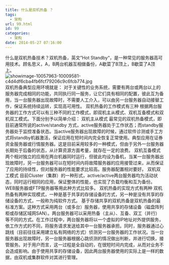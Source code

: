 ```yaml
---
title: 什么是双机热备 ？
tags:
  - 架构
url: 99.html
id: 99
categories:
  - 架构
date: 2014-05-27 07:16:00
---
```


什么是双机热备技术？双机热备，英文”Hot Standby“，是一种常见的服务器高可用技术。顾名思义，A，B两台机器互相做备份，A歇菜了B顶上，B歇菜了A顶上。 ![showimage-10057963-10009581-c4d4df6cba4fb6fcf79206c9c6fcb774.jpg](http://storage.veitor.net/2016/03/757275038.jpg) 双机热备典型应用环境就是： 对于关键性的业务系统，需要有两台或两台以上的服务器完成相同的功能，共同执行同一服务，让它们具有相同的配置，彼此互为备用，当一台服务器出现故障时，不需要人工介入，可以由另一台服务器自动接替工作，保证系统持续运转，实现高可用性。 双机热备的工作模式有三种 根据两台服务器的工作方式可以有三种不同的工作模式，即双机主从模式、双机互备模式和双机双工模式。下面分别予以简单介绍： 双机主从模式 最常见的双机热备模式，即目前通常所说的active/standby 方式，active服务器处于工作状态；而standby服务器处于监控准备状态。当active服务器出现故障的时候，通过软件诊测或手工方式将standby机器激活，保证应用在短时间内完全恢复正常使用。典型应用在证券资金服务器或行情服务器。这是目前采用较多的一种模式，但由于另外一台服务器长期处于后备的状态，从计算资源方面考量，就存在一定的浪费。 双机互备模式 两个相对独立的应用在两台机器同时运行，但彼此均设为备机，当某一台服务器出现故障时，另一台服务器可以在短时间内将故障服务器的应用接管过来，从而保证了应用的持续性，但对服务器的性能要求比较高。服务器配置相对要好。 双机双工模式 目前Cluster（集群）的一种形式，active/active两台服务器均为活动状态，同时运行相同的应用，保证整体的性能，也实现了负载均衡和互为备份。WEB服务器或FTP服务器等用此种方式比较多。 双机热备的实现方式有两种 双机热备有两种实现模式，一种是基于共享的存储设备的方式，另一种是没有共享的存储设备的方式，一般称为纯软件方式。 基于存储共享的双机热备是双机热备的最标准方案。这种方式采用两台（或多台）服务器，使用共享的存储设备（磁盘阵列柜或存储区域网SAN）。两台服务器可以采用热备（主从）、互备、双工（并行）等不同的方式。在工作过程中，两台服务器将以一个虚拟的IP地址对外提供服务，依工作方式的不同，将服务请求发送给其中一台服务器承担。同时，服务器通过心跳线（目前往往采用建立私有网络的方式）侦测另一台服务器的工作状况。当一台服务器出现故障时，另一台服务器根据心跳侦测的情况做出判断，并进行切换，接管服务。对于用户而言，这一过程是全自动的，在很短时间内完成，从而对业务不会造成影响。由于使用共享的存储设备，因此两台服务器使用的实际上是一样的数据，由双机或集群软件对其进行管理。